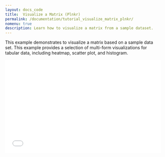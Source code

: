 ```yaml
---
layout: docs_code
title:  Visualize a Matrix (Plnkr)
permalink: /documentation/tutorial_visualize_matrix_plnkr/
nomenu: true
description: Learn how to visualize a matrix from a sample dataset.
---
```

This example demonstrates to visualize a matrix based on a sample data set. This example provides a selection of multi-form visualizations for tabular data, including heatmap, scatter plot, and histogram.

<iframe width="100%" height="300" src="//embed.plnkr.co/FjEJHU/" allowfullscreen="allowfullscreen" frameborder="0"></iframe>
